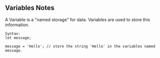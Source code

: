 ## Variables Notes

A Variable is a "named storage" for data. Variables are used to store this information.

```
Syntax:
let message;

message = 'Hello'; // store the string 'Hello' in the variables named message.
```
